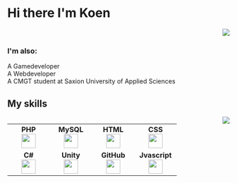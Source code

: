 # Hi there I'm Koen
<a href="https://github.com/Koen-H">
  <img align="right" src="https://github-readme-stats.vercel.app/api?username=koen-h&show_icons=true&count_private=true"><br>
</a>

  ### I'm also:
A Gamedeveloper<br>
A Webdeveloper<br>
A CMGT student at Saxion University of Applied Sciences<br>
## My skills
<a href="https://github.com/Koen-H">
  <img  align="right" src="https://github-readme-stats.vercel.app/api/top-langs/?username=Koen-H&layout=compact&count_private=true">
</a>

<table width="320px">
    <tbody>
        <tr valign="top">
            <td width="80px" align="center">
            <span><strong>PHP</strong></span><br>
            <img height="32px" src="https://cdn.jsdelivr.net/gh/devicons/devicon/icons/php/php-original.svg">
            </td>
            <td width="80px" align="center">
            <span><strong>MySQL</strong></span><br>
            <img height="32" src="https://cdn.jsdelivr.net/gh/devicons/devicon/icons/mysql/mysql-original-wordmark.svg">
            </td>
            <td width="80px" align="center">
            <span><strong>HTML</strong></span><br>
            <img height="32" src="https://cdn.jsdelivr.net/gh/devicons/devicon/icons/html5/html5-original.svg">
            </td>
            <td width="80px" align="center">
            <span><strong>CSS</strong></span><br>
            <img height="32px" src="https://cdn.jsdelivr.net/gh/devicons/devicon/icons/css3/css3-original.svg">
            </td>
        </tr>
        <tr valign="top">
            <td width="80px" align="center">
            <span><strong>C#</strong></span><br>
            <img height="32px" src="https://cdn.jsdelivr.net/gh/devicons/devicon/icons/csharp/csharp-original.svg">
            </td>
            <td width="80px" align="center">
            <span><strong>Unity</strong></span><br>
            <img height="32px" src="https://cdn.jsdelivr.net/gh/devicons/devicon/icons/unity/unity-original.svg">
            </td>
            <td width="80px" align="center">
            <span><strong>GitHub</strong></span><br>
            <img height="32px" src="https://cdn.jsdelivr.net/gh/devicons/devicon/icons/github/github-original.svg">
            <td width="80px" align="center">
            <span><strong>Jvascript</strong></span><br>
            <img height="32px" src="https://cdn.jsdelivr.net/gh/devicons/devicon/icons/javascript/javascript-original.svg">
            </td>
        </tr>
    </tbody>
</table>
